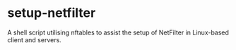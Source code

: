 # setup-netfilter
A shell script utilising nftables to assist the setup of NetFilter in Linux-based client and servers.
